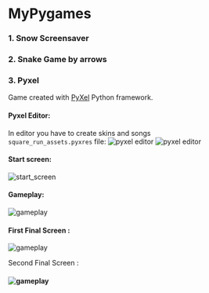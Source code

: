 # MyPygames
### 1. Snow Screensaver<br />
### 2. Snake Game by arrows<br />
### 3. Pyxel<br />
Game created with [PyXel](https://github.com/kitao/pyxel) Python framework.

#### Pyxel Editor:<br />
In  editor you have to create skins and songs<br />
`square_run_assets.pyxres` file:
![pyxel editor](PyXel/Road_Rush/pics/pyxeleditor.png)
![pyxel editor](PyXel/Road_Rush/pics/song_editor.png)

#### Start screen:<br />
![start_screen](PyXel/Road_Rush/pics/start_screen.gif)

#### Gameplay:<br />
![gameplay](PyXel/Road_Rush/pics/gameplay.gif)

#### First Final Screen :<br />
![gameplay](PyXel/Road_Rush/pics/final1.gif)

Second Final Screen :<br />
#### ![gameplay](PyXel/Road_Rush/pics/final2.gif)
